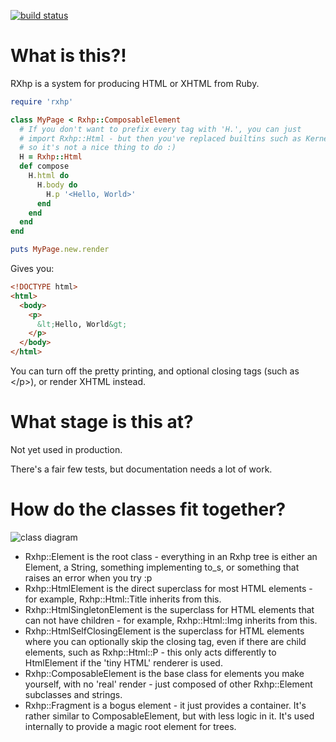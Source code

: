 [![build status](https://secure.travis-ci.org/fredemmott/rxhp.png)](http://travis-ci.org/fredemmott/rxhp)

What is this?!
==============

RXhp is a system for producing HTML or XHTML from Ruby.

```ruby
require 'rxhp'

class MyPage < Rxhp::ComposableElement
  # If you don't want to prefix every tag with 'H.', you can just
  # import Rxhp::Html - but then you've replaced builtins such as Kernel.p
  # so it's not a nice thing to do :)
  H = Rxhp::Html
  def compose
    H.html do
      H.body do
        H.p '<Hello, World>'
      end
    end
  end
end

puts MyPage.new.render
```

Gives you:

```html
<!DOCTYPE html>
<html>
  <body>
    <p>
      &lt;Hello, World&gt;
    </p>
  </body>
</html>
```

You can turn off the pretty printing, and optional closing tags (such as
\</p\>), or render XHTML instead.

What stage is this at?
======================

Not yet used in production.

There's a fair few tests, but documentation needs a lot of work.

How do the classes fit together?
================================

![class diagram](https://github.com/fredemmott/rxhp/raw/master/docs/base-classes.png)

* Rxhp::Element is the root class - everything in an Rxhp tree is either
  an Element, a String, something implementing to\_s, or something that
  raises an error when you try :p
* Rxhp::HtmlElement is the direct superclass for most HTML elements - for
  example, Rxhp::Html::Title inherits from this.
* Rxhp::HtmlSingletonElement is the superclass for HTML elements that can
  not have children - for example, Rxhp::Html::Img inherits from this.
* Rxhp::HtmlSelfClosingElement is the superclass for HTML elements where
  you can optionally skip the closing tag, even if there are child
  elements, such as Rxhp::Html::P - this only acts differently to
  HtmlElement if the 'tiny HTML' renderer is used.
* Rxhp::ComposableElement is the base class for elements you make yourself,
  with no 'real' render - just composed of other Rxhp::Element subclasses
  and strings.
* Rxhp::Fragment is a bogus element - it just provides a container. It's
  rather similar to ComposableElement, but with less logic in it. It's used
  internally to provide a magic root element for trees.
